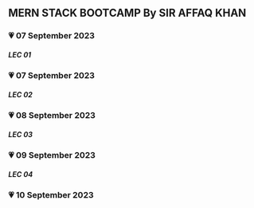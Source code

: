 ## MERN STACK BOOTCAMP By SIR AFFAQ KHAN

### 💗 07 September 2023

##### LEC 01

### 💗 07 September 2023

##### LEC 02

### 💗 08 September 2023

##### LEC 03

### 💗 09 September 2023

##### LEC 04

### 💗 10 September 2023
